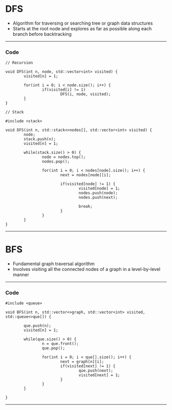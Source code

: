 # DFS

- Algorithm for traversing or searching tree or graph data structures
- Starts at the root node and explores as far as possible along each branch before backtracking

--------------------------------------------------

### Code

```
// Recursion

void DFS(int n, node, std::vector<int> visited) {
        visited[n] = 1;

        for(int i = 0; i < node.size(); i++) {  
                if(visited[i] != 1)
                        DFS(i, node, visited);
        }
}

// Stack

#include <stack>

void DFS(int n, std::stack<>nodes[], std::vector<int> visited) {
        node;
        stack.push(n);
        visited[n] = 1;

        while(stack.size() > 0) {
                node = nodes.top();
                nodes.pop();

                for(int i = 0; i < nodes[node].size(); i++) {
                        next = nodes[node][i];

                        if(visited[node] != 1) {
                                visited[node] = 1;    
                                nodes.push(node);    
                                nodes.push(next);    
    
                                break;    
                        }    
                }    
        }    
}    
```

------------------------------------------

# BFS

- Fundamental graph traversal algorithm
- Involves visiting all the connected nodes of a graph in a level-by-level manner

------------------------------------------

### Code

```
#include <queue>

void BFS(int n, std::vector<>graph, std::vector<int> visited, std::queue<>que[]) {

        que.push(n);
        visited[n] = 1;

        while(que.size() > 0) {
                n = que.front();
                que.pop();

                for(int i = 0; i < que[].size(); i++) {
                        next = graph[n][i];
                        if(visited[next] != 1) {
                                que.push(next);
                                visited[next] = 1;
                        }
                }
        }

}

```

--------------------------------------
